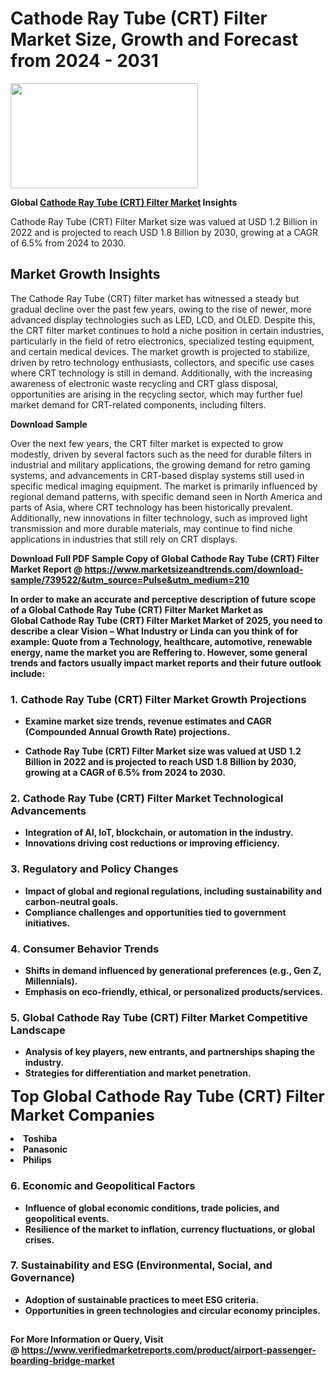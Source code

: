 <H1>Cathode Ray Tube (CRT) Filter Market Size, Growth and Forecast from 2024 - 2031</H1><img class="aligncenter size-medium wp-image-584254" src="https://thirdeyenews.in/wp-content/uploads/2024/09/Global-Market-Research-300x168.jpeg" alt="" width="300" height="168" /><p><strong>Global&nbsp;<a href="https://www.marketsizeandtrends.com/download-sample/739522/&amp;utm_source=Pulse&amp;utm_medium=210">Cathode Ray Tube (CRT) Filter Market</a> Insights</strong></p><p>Cathode Ray Tube (CRT) Filter Market size was valued at USD 1.2 Billion in 2022 and is projected to reach USD 1.8 Billion by 2030, growing at a CAGR of 6.5% from 2024 to 2030.</p><p><h2>Market Growth Insights</h2> <p>The Cathode Ray Tube (CRT) filter market has witnessed a steady but gradual decline over the past few years, owing to the rise of newer, more advanced display technologies such as LED, LCD, and OLED. Despite this, the CRT filter market continues to hold a niche position in certain industries, particularly in the field of retro electronics, specialized testing equipment, and certain medical devices. The market growth is projected to stabilize, driven by retro technology enthusiasts, collectors, and specific use cases where CRT technology is still in demand. Additionally, with the increasing awareness of electronic waste recycling and CRT glass disposal, opportunities are arising in the recycling sector, which may further fuel market demand for CRT-related components, including filters.</p> <p><strong>Download Sample</strong></p> <p>Over the next few years, the CRT filter market is expected to grow modestly, driven by several factors such as the need for durable filters in industrial and military applications, the growing demand for retro gaming systems, and advancements in CRT-based display systems still used in specific medical imaging equipment. The market is primarily influenced by regional demand patterns, with specific demand seen in North America and parts of Asia, where CRT technology has been historically prevalent. Additionally, new innovations in filter technology, such as improved light transmission and more durable materials, may continue to find niche applications in industries that still rely on CRT displays.</p> <p><strong></p><p><span class=""><strong>Download Full PDF Sample Copy of Global Cathode Ray Tube (CRT) Filter Market Report</strong> @ <a href="https://www.marketsizeandtrends.com/download-sample/739522/&amp;utm_source=Pulse&amp;utm_medium=210" target="_blank">https://www.marketsizeandtrends.com/download-sample/739522/&amp;utm_source=Pulse&amp;utm_medium=210</a></span></p><p>In order to make an accurate and perceptive description of future scope of a Global&nbsp;Cathode Ray Tube (CRT) Filter Market Market as Global&nbsp;Cathode Ray Tube (CRT) Filter Market Market of 2025, you need to describe a clear Vision &ndash; What Industry or Linda can you think of for example: Quote from a Technology, healthcare, automotive, renewable energy, name the market you are Reffering to. However, some general trends and factors usually impact market reports and their future outlook include:</p><h3>1.&nbsp;<strong>Cathode Ray Tube (CRT) Filter Market Growth Projections</strong></h3><ul><li>Examine market size trends, revenue estimates and CAGR (Compounded Annual Growth Rate) projections.</li><li><p>Cathode Ray Tube (CRT) Filter Market size was valued at USD 1.2 Billion in 2022 and is projected to reach USD 1.8 Billion by 2030, growing at a CAGR of 6.5% from 2024 to 2030.</p></li></ul><h3>2.&nbsp;<strong>Cathode Ray Tube (CRT) Filter Market Technological Advancements</strong></h3><ul><li>Integration of AI, IoT, blockchain, or automation in the industry.</li><li>Innovations driving cost reductions or improving efficiency.</li></ul><h3>3.&nbsp;<strong>Regulatory and Policy Changes</strong></h3><ul><li>Impact of global and regional regulations, including sustainability and carbon-neutral goals.</li><li>Compliance challenges and opportunities tied to government initiatives.</li></ul><h3>4.&nbsp;<strong>Consumer Behavior Trends</strong></h3><ul><li>Shifts in demand influenced by generational preferences (e.g., Gen Z, Millennials).</li><li>Emphasis on eco-friendly, ethical, or personalized products/services.</li></ul><h3>5.&nbsp;<strong>Global Cathode Ray Tube (CRT) Filter Market Competitive Landscape</strong></h3><ul><li>Analysis of key players, new entrants, and partnerships shaping the industry.</li><li>Strategies for differentiation and market penetration.</li></ul><p data-pm-slice="1 1 []"><span style="color: inherit; font-family: inherit; font-size: 25px;">Top Global Cathode Ray Tube (CRT) Filter Market Companies</span></p><div class="" data-test-id=""><p><li>Toshiba</li><li> Panasonic</li><li> Philips</li></p></div><h3>6.&nbsp;<strong>Economic and Geopolitical Factors</strong></h3><ul><li>Influence of global economic conditions, trade policies, and geopolitical events.</li><li>Resilience of the market to inflation, currency fluctuations, or global crises.</li></ul><h3>7.&nbsp;<strong>Sustainability and ESG (Environmental, Social, and Governance)</strong></h3><ul><li>Adoption of sustainable practices to meet ESG criteria.</li><li>Opportunities in green technologies and circular economy principles.</li></ul><h2><strong style="font-size: 14px;">For More Information or Query, Visit @&nbsp;</strong><a style="background-color: #ffffff; font-size: 14px;" href="https://www.marketsizeandtrends.com/report/cathode-ray-tube-crt-filter-market/" target="_blank">https://www.verifiedmarketreports.com/product/airport-passenger-boarding-bridge-market</a></h2>
